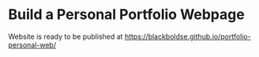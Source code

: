 # Build a Personal Portfolio Webpage


Website is ready to be published at https://blackboldse.github.io/portfolio-personal-web/